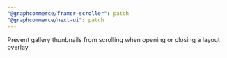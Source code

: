 ```yaml
---
"@graphcommerce/framer-scroller": patch
"@graphcommerce/next-ui": patch
---
```


Prevent gallery thunbnails from scrolling when opening or closing a layout overlay
